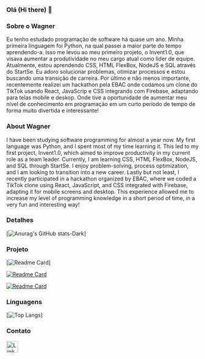 ### Olá (Hi there) 👋

### Sobre o Wagner
Eu tenho estudado programação de software há quase um ano. Minha primeira linguagem foi Python, na qual passei a maior parte do tempo aprendendo-a. Isso me levou ao meu primeiro projeto, o Invent1.0, que visava aumentar a produtividade no meu cargo atual como líder de equipe. Atualmente, estou aprendendo CSS, HTML FlexBox, NodeJS e SQL através do StartSe. Eu adoro solucionar problemas, otimizar processos e estou buscando uma transição de carreira.
Por último e não menos importante, recentemente realizei um hackathon pela EBAC onde codamos um clone do TikTok usando React, JavaScrip e CSS integrando com Firebase, adaptando para telas mobile e deskop. Onde tive a oportunidade de aumentar meu nível de conhecimento em programação em um curto período de tempo de forma muito divertida e interessante!

### About Wagner
I have been studying software programming for almost a year now. My first language was Python, and I spent most of my time learning it. This led to my first project, Invent1.0, which aimed to improve productivity in my current role as a team leader. Currently, I am learning CSS, HTML FlexBox, NodeJS, and SQL through StartSe. I enjoy problem-solving, process optimization, and I am looking to transition into a new career.
Lastly but not least, I recently participated in a hackathon organized by EBAC, where we coded a TikTok clone using React, JavaScript, and CSS integrated with Firebase, adapting it for mobile screens and desktop. This experience allowed me to increase my level of programming knowledge in a short period of time, in a very fun and interesting way!

### Detalhes

[![Anurag's GitHub stats-Dark](https://github-readme-stats.vercel.app/api?username=WagDevX&show_icons=true&theme=dark#gh-dark-mode-only)]

### Projeto
[![Readme Card](https://github-readme-stats.vercel.app/api/pin/?username=WagDevX&repo=TikTok-Clone&theme=dark#gh-dark-mode-only)]

[![Readme Card](https://github-readme-stats.vercel.app/api/pin/?username=WagDevX&repo=InventarioV1.0&theme=dark#gh-dark-mode-only)](https://github.com/Hellzito/TikTok-Clone)

[![Readme Card](https://github-readme-stats.vercel.app/api/pin/?username=WagDevX&repo=KivyAPP&theme=dark#gh-dark-mode-only)](https://github.com/WagDevX/KivyAPP)

### Linguagens

[![Top Langs](https://github-readme-stats.vercel.app/api/top-langs/?username=WagDevX&theme=dark#gh-dark-mode-only)]

### Contato

[<img src='https://img.shields.io/badge/LinkedIn-007785?style=for-the-badges&logo=linkedin&locoColor=white' alt='Linkedin' height='30'>](https://www.linkedin.com/in/wagner-de-araujo-7b2854118/)
